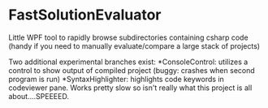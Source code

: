 FastSolutionEvaluator
=====================

Little WPF tool to rapidly browse subdirectories containing csharp code (handy if you need to manually evaluate/compare a large stack of projects)

Two additional experimental branches exist:
	*ConsoleControl: utilizes a control to show output of compiled project (buggy: crashes when second program is run)
	*SyntaxHighlighter: highlights code keywords in codeviewer pane. Works pretty slow so isn't really what this project is all about....SPEEEED.